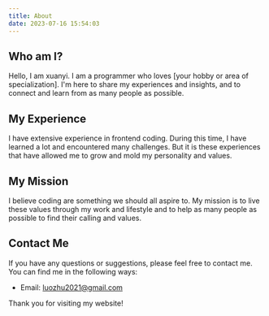 ```yaml
---
title: About
date: 2023-07-16 15:54:03
---
```


## Who am I?

Hello, I am xuanyi. I am a programmer who loves [your hobby or area of specialization]. I'm here to share my experiences and insights, and to connect and learn from as many people as possible.

## My Experience

I have extensive experience in frontend coding. During this time, I have learned a lot and encountered many challenges. But it is these experiences that have allowed me to grow and mold my personality and values.

## My Mission

I believe coding are something we should all aspire to. My mission is to live these values through my work and lifestyle and to help as many people as possible to find their calling and values.

## Contact Me

If you have any questions or suggestions, please feel free to contact me. You can find me in the following ways:

- Email: luozhu2021@gmail.com

Thank you for visiting my website!